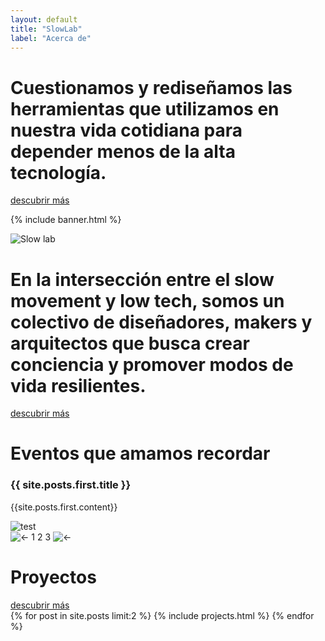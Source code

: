 ```yaml
---
layout: default
title: "SlowLab"
label: "Acerca de"
---
```


<div class="two-columns">
  <div class="col-text green-bg">
      <h1 class="yellow">
        Cuestionamos y rediseñamos las herramientas que utilizamos en nuestra vida cotidiana 
        para depender menos de la alta tecnología.
      </h1>
    <a href="{{ site.baseurl }}/about" class="button yellow">descubrir más</a>
  </div>
 
  <div class="col-img home outline"></div>
</div>

<!-- Section banner -->
{% include banner.html %}

<!-- Slogan -->
<div class="section-bg" id="slogan">
    <div class="slogan-frame">
        <img src="{{ '/assets/images/icons/Slowlab_Iconos_Ave_3_small.png' | relative_url }}" alt="Slow lab">
        <h1>En la intersección entre el slow movement y low tech, somos un colectivo de diseñadores, makers y arquitectos que busca crear conciencia y promover modos de vida resilientes.</h1>
    <a href="{{ site.baseurl }}/about" class="button green">descubrir más</a>
    </div>
</div>


<!-- Eventos que amamos recordar -->
<div class="carousel-projects lily-bg">
    <div class="left">
        <h1>Eventos que amamos recordar</h1>
        <span>
           <span class="proj-text" style="display:block"><h3>{{ site.posts.first.title }}</h3><p>{{site.posts.first.content}}</p></span>
           <span class="proj-text" style="display:none"><h3>{{ site.posts.last.title }}</h3><p>{{site.posts.last.content}}</p></span>
            <span class="proj-text" style="display:none"><h3>{{ site.posts.first.title }}</h3><p>{{site.posts.first.content}}</p></span>
        </span>
    </div>
    <div class="right-img">
      <img class="mySlides" src="{{ site.posts.first.image | relative_url }}" alt="test" style="display:block">
      <img class="mySlides" src="{{ site.posts.last.image | relative_url }}" alt="test" style="display:none">
      <img class="mySlides" src="{{ site.posts.first.image | relative_url }}" alt="test" style="display:none">
      <div class="nav-slides">
        <img src="{{'/assets/images/icons/arrowleft.png' | relative_url }}" alt="&#8592;" class="" onclick="plusDivs(-1)">
        <span class="nav-numbers">
        <span class="nb-slide selected" onclick="currentDiv(1)">1</span>
        <span class="nb-slide" onclick="currentDiv(2)">2</span>
        <span class="nb-slide" onclick="currentDiv(3)">3</span>
        </span>
        <img src="{{'/assets/images/icons/arrowright.png' | relative_url }}" alt="&#8592;" class="" onclick="plusDivs(+1)">        
      </div>
    </div>
</div>




<!-- Title banner -->
<div class="title-banner light-green-bg outline bottom-bd">
    <span><h1>Proyectos</h1></span>
    <a href="{{ site.baseurl }}/projects" class="button green">descubrir más</a>
</div>

<div class="cards home">
{% for post in site.posts limit:2 %}
  {% include projects.html %}
{% endfor %}
</div>